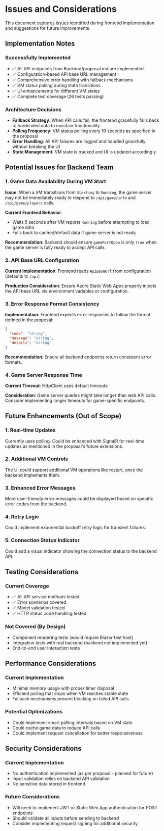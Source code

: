 # Issues and Considerations

This document captures issues identified during frontend implementation and suggestions for future improvements.

## Implementation Notes

### Successfully Implemented
- ✅ All API endpoints from Backend/proposal.md are implemented
- ✅ Configuration-based API base URL management
- ✅ Comprehensive error handling with fallback mechanisms
- ✅ VM status polling during state transitions
- ✅ UI enhancements for different VM states
- ✅ Complete test coverage (26 tests passing)

### Architecture Decisions
- **Fallback Strategy**: When API calls fail, the frontend gracefully falls back to hardcoded data to maintain functionality
- **Polling Frequency**: VM status polling every 10 seconds as specified in the proposal
- **Error Handling**: All API failures are logged and handled gracefully without breaking the UI
- **State Management**: VM state is tracked and UI is updated accordingly

## Potential Issues for Backend Team

### 1. Game Data Availability During VM Start
**Issue**: When a VM transitions from `Starting` to `Running`, the game server may not be immediately ready to respond to `/api/game/info` and `/api/game/players` calls.

**Current Frontend Behavior**: 
- Waits 5 seconds after VM reports `Running` before attempting to load game data
- Falls back to cached/default data if game server is not ready

**Recommendation**: Backend should ensure `gamePortOpen` is only `true` when the game server is fully ready to accept API calls.

### 2. API Base URL Configuration
**Current Implementation**: Frontend reads `ApiBaseUrl` from configuration (defaults to `/api`)

**Production Consideration**: Ensure Azure Static Web Apps properly injects the API base URL via environment variables or configuration.

### 3. Error Response Format Consistency
**Implementation**: Frontend expects error responses to follow the format defined in the proposal:
```json
{
  "code": "string",
  "message": "string", 
  "details": "string"
}
```

**Recommendation**: Ensure all backend endpoints return consistent error formats.

### 4. Game Server Response Time
**Current Timeout**: HttpClient uses default timeouts

**Consideration**: Game server queries might take longer than web API calls. Consider implementing longer timeouts for game-specific endpoints.

## Future Enhancements (Out of Scope)

### 1. Real-time Updates
Currently uses polling. Could be enhanced with SignalR for real-time updates as mentioned in the proposal's future extensions.

### 2. Additional VM Controls
The UI could support additional VM operations like restart, once the backend implements them.

### 3. Enhanced Error Messages
More user-friendly error messages could be displayed based on specific error codes from the backend.

### 4. Retry Logic
Could implement exponential backoff retry logic for transient failures.

### 5. Connection Status Indicator
Could add a visual indicator showing the connection status to the backend API.

## Testing Considerations

### Current Coverage
- ✅ All API service methods tested
- ✅ Error scenarios covered
- ✅ Model validation tested
- ✅ HTTP status code handling tested

### Not Covered (By Design)
- Component rendering tests (would require Blazor test host)
- Integration tests with real backend (backend not implemented yet)
- End-to-end user interaction tests

## Performance Considerations

### Current Implementation
- Minimal memory usage with proper timer disposal
- Efficient polling that stops when VM reaches stable state
- Fallback mechanisms prevent blocking on failed API calls

### Potential Optimizations
- Could implement smart polling intervals based on VM state
- Could cache game data to reduce API calls
- Could implement request cancellation for better responsiveness

## Security Considerations

### Current Implementation
- No authentication implemented (as per proposal - planned for future)
- Input validation relies on backend API validation
- No sensitive data stored in frontend

### Future Considerations
- Will need to implement JWT or Static Web App authentication for POST endpoints
- Should validate all inputs before sending to backend
- Consider implementing request signing for additional security